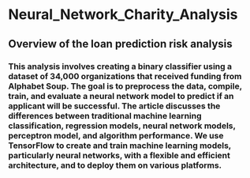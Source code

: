 # Neural_Network_Charity_Analysis

## Overview of the loan prediction risk analysis
### This analysis involves creating a binary classifier using a dataset of 34,000 organizations that received funding from Alphabet Soup. The goal is to preprocess the data, compile, train, and evaluate a neural network model to predict if an applicant will be successful. The article discusses the differences between traditional machine learning classification, regression models, neural network models, perceptron model, and algorithm performance. We use TensorFlow to create and train machine learning models, particularly neural networks, with a flexible and efficient architecture, and to deploy them on various platforms.
